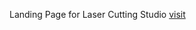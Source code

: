 Landing Page for Laser Cutting Studio [visit](https://vassiliy278.github.io/Laser-Cutting-Services-website/)
